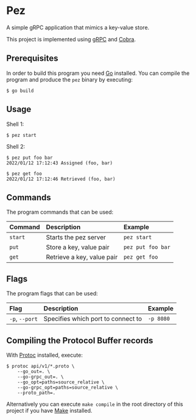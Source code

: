 # Pez

A simple gRPC application that mimics a key-value store.

This project is implemented using [gRPC](https://grpc.io/) and [Cobra](https://pkg.go.dev/github.com/spf13/cobra).

## Prerequisites

In order to build this program you need [Go](https://go.dev/doc/install) installed. You can compile the program and produce the `pez` binary by executing:

```
$ go build
```

## Usage

Shell 1:

```
$ pez start
```

Shell 2:

```
$ pez put foo bar
2022/01/12 17:12:43 Assigned (foo, bar)

$ pez get foo
2022/01/12 17:12:46 Retrieved (foo, bar)
```

## Commands

The program commands that can be used:

| Command     | Description                                                      | Example                |
| :---------- | :----------------------------------------------------------------| :----------------------|
| `start`     | Starts the pez server                                            | `pez start`            |
| `put`       | Store a key, value pair                                          | `pez put foo bar`      |
| `get`       | Retrieve a key, value pair                                       | `pez get foo`          |

## Flags

The program flags that can be used:

| Flag                  | Description                                                      | Example            |
| :---------------------| :----------------------------------------------------------------| :----------------- |
| `-p`, `--port`        | Specifies which port to connect to                               | `-p 8080`          |

## Compiling the Protocol Buffer records

With [Protoc](https://grpc.io/docs/protoc-installation/) installed, execute:

```
$ protoc api/v1/*.proto \
	--go_out=. \
	--go-grpc_out=. \
	--go_opt=paths=source_relative \
	--go-grpc_opt=paths=source_relative \
	--proto_path=.
```

Alternatively you can execute `make compile` in the root directory of this project if you have [Make](https://www.gnu.org/software/make/) installed.
